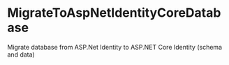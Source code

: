 # MigrateToAspNetIdentityCoreDatabase
Migrate database from ASP.Net Identity to ASP.NET Core Identity (schema and data)
